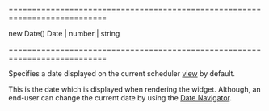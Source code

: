 <!--**
/*-------------------------------------------
    Auto-generated file. Do not modify.
-------------------------------------------

**-->
===========================================================================
<!--default-->new Date()<!--/default-->
<!--type-->Date | number | string<!--/type-->
===========================================================================

<!--shortDescription-->
Specifies a date displayed on the current scheduler [view](/Documentation/Guide/Widgets/Scheduler/Views/View_Types/) by default.
<!--/shortDescription-->

<!--fullDescription-->
This is the date which is displayed when rendering the widget. Although, an end-user can change the current date by using the [Date Navigator](/Documentation/Guide/Widgets/Scheduler/Visual_Elements/#Date_Navigator).


<!--/fullDescription-->